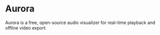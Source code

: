 # Aurora
Aurora is a free, open-source audio visualizer for real-time playback and offline video export.
